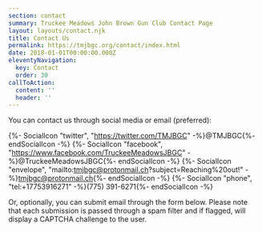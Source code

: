```yaml
---
section: contact
summary: Truckee Meadows John Brown Gun Club Contact Page
layout: layouts/contact.njk
title: Contact Us
permalink: https://tmjbgc.org/contact/index.html
date: 2018-01-01T00:00:00.000Z
eleventyNavigation:
  key: Contact
  order: 30
callToAction:
  content: ''
  header: ''
---
```

You can contact us through social media or email (preferred):

{%- SocialIcon "twitter", "https://twitter.com/TMJBGC" -%}@TMJBGC{%- endSocialIcon -%} {%- SocialIcon "facebook", "https://www.facebook.com/TruckeeMeadowsJBGC" -%}@TruckeeMeadowsJBGC{%- endSocialIcon -%}
{%- SocialIcon "envelope", "mailto:tmjbgc@protonmail.ch?subject=Reaching%20out!" -%}tmjbgc@protonmail.ch{%- endSocialIcon -%} {%- SocialIcon "phone", "tel:+17753916271" -%}(775) 391-6271{%- endSocialIcon -%}

Or, optionally, you can submit email through the form below. Please note that each submission is passed through a spam filter and if flagged, will display a CAPTCHA challenge to the user.
